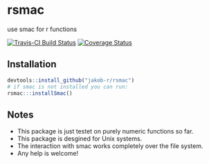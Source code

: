 # rsmac
use smac for r functions

[![Travis-CI Build Status](https://travis-ci.org/jakob-r/rsmac.svg?branch=master)](https://travis-ci.org/jakob-r/rsmac)
[![Coverage Status](https://coveralls.io/repos/github/jakob-r/rsmac/badge.svg?branch=master)](https://coveralls.io/github/jakob-r/rsmac?branch=master)

## Installation

``` r
devtools::install_github("jakob-r/rsmac")
# if smac is not installed you can run:
rsmac:::installSmac()
```

## Notes

* This package is just testet on purely numeric functions so far.
* This package is desgined for Unix systems.
* The interaction with smac works completely over the file system.
* Any help is welcome!
